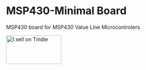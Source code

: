 MSP430-Minimal Board
==============

MSP430 board for MSP430 Value Line Microcontrolers

<a href="https://www.tindie.com/stores/Lageos/?ref=offsite_badges&utm_source=sellers_Lageos&utm_medium=badges&utm_campaign=badge_medium"><img src="https://d2ss6ovg47m0r5.cloudfront.net/badges/tindie-mediums.png" alt="I sell on Tindie" width="150" height="78"></a>
